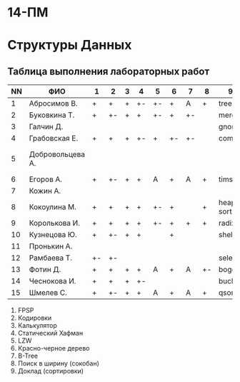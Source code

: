 # 14-ПМ
# Структуры Данных
## Таблица выполнения лабораторных работ

| NN  | ФИО              | 1   | 2   | 3   | 4   | 5   | 6   | 7   | 8   | 9         | TOTAL |
| --- | ---------------- | --- | --- | --- | --- | --- | --- | --- | --- | --------- | ----- |
| 1   | Абросимов В.     | +   | +   | +   | +-  | +-  | +   | A   | +   | tree      | 4(A)  |
| 2   | Буковкина Т.     | +   | +-  | +   | +   | +-  | +   | +-  |     | merge     | n     |
| 3   | Галчин Д.        |     |     |     |     |     |     |     |     | gnome     | n     |
| 4   | Грабовская Е.    | +   | +   | +   | +-  | +   | +-  | +-  |     | combo     | n     |
| 5   | Добровольцева А. |     |     |     |     |     |     |     |     |           | 3(перевод на вечернее)      |
| 6   | Егоров А.        | +   | +-  | +   | +   | A   | +   | A   | +   | timsort   | 3(A)  |
| 7   | Кожин А.         |     |     |     |     |     |     |     |     |           | (-)   |
| 8   | Кокоулина М.     | +   | +   | +   | +   | +-  | +   |     | +   | heap sort | n 4   |
| 9   | Королькова И.    | +   | +   | +   | +   | +-  | +   | +   | +   | radix     | 5     |
| 10  | Кузнецова Ю.     | +   | +-  | +   | +   |     | +   |     |     | shell     | n     |
| 11  | Пронькин А.      |     |     |     |     |     |     |     |     |           | (-)   |
| 12  | Рамбаева Т.      | +-  | +-  |     |     |     |     |     |     | select    | n     |
| 13  | Фотин Д.         | +   | +   | +   | +   | A   | +   | A   | +-  | bogo      | 3(A)  |
| 14  | Чеснокова И.     | +   | +   | +   | +-  |     |     |     |     | bucket    | n     |
| 15  | Шмелев С.        | +   | +-  | +   | +   | A   | +   | A   | +   | qsort     | 3(A)  |

1. FPSP
2. Кодировки
3. Калькулятор
4. Статический Хафман
5. LZW
6. Красно-черное дерево
7. B-Tree
8. Поиск в ширину (сокобан)
9. Доклад (сортировки)
